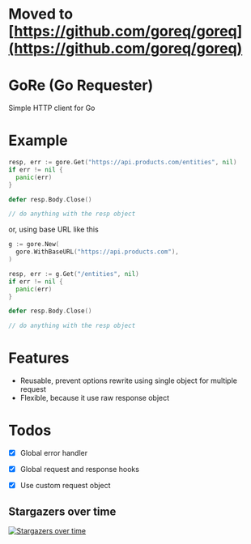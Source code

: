 # Moved to [https://github.com/goreq/goreq](https://github.com/goreq/goreq)

# GoRe (Go Requester)
Simple HTTP client for Go

# Example

```go
resp, err := gore.Get("https://api.products.com/entities", nil)
if err != nil {
  panic(err)
}

defer resp.Body.Close()

// do anything with the resp object
```

or, using base URL like this

```go
g := gore.New(
  gore.WithBaseURL("https://api.products.com"),
)

resp, err := g.Get("/entities", nil)
if err != nil {
  panic(err)
}

defer resp.Body.Close()

// do anything with the resp object
```

# Features
* Reusable, prevent options rewrite using single object for multiple request
* Flexible, because it use raw response object

# Todos
* [x] Global error handler
* [x] Global request and response hooks
* [x] Use custom request object


## Stargazers over time

[![Stargazers over time](https://starchart.cc/hadihammurabi/gore.svg)](https://starchart.cc/hadihammurabi/gore)


